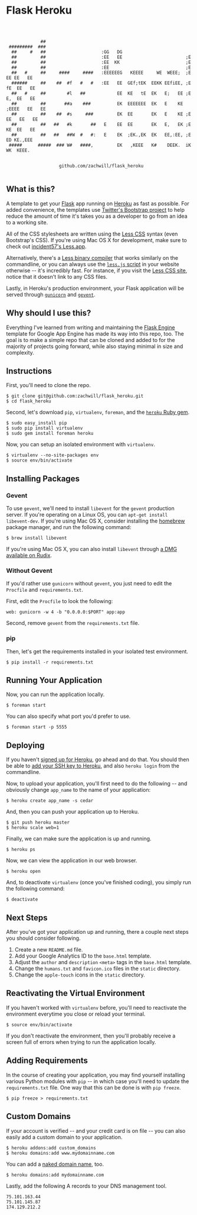 Flask Heroku
============

<pre><code>


             ##
 #########  ###
  ##     #   ##                     :GG   DG
  ##         ##                     :EE   EE                        ;E
  ##         ##                     :EE  KK                         ;E
  ##         ##                     :EE                             ;E
  ##   #     ##     ####     ####   :EEEEEEG   KEEEE     WE  WEEE;  ;E   EE EE   EE  
  ######     ##    ##  #f   #   #   :EE   EE  GEf;tEK  EEKK EEfiEE, ;E  fE  EE   EE  
  ##   #     ##        #l   ##            EE  KE   tE  EK   E;   EE ;E  E,  EE   EE  
  ##         ##       ##a    ###          EK  EEEEEEE  EK   E    KE ;EEEE   EE   EE  
  ##         ##    ##  #s     ###         EK  EE       EK   E    KE ;E EE   EE   EE  
  ##         ##   ##   #k       ##   E    EE  EE       EK   E,   EK ;E  KE  EE   EE  
  ##         ##   ##   ##W  #   #:   E    EK  ;EK.,EK  EK   EE,:EE, ;E   ED KE.,EEE  
 #####      #####  ### W#   ####,         EK   ,KEEE   K#    DEEK.  iK   WK  KEEE.   


                    github.com/zachwill/flask_heroku

</code></pre>



What is this?
-------------

A template to get your [Flask](http://flask.pocoo.org/) app running on
[Heroku](https://www.heroku.com/) as fast as possible. For added
convenience, the templates use [Twitter's Bootstrap
project](http://twitter.github.com/bootstrap/) to help reduce the amount
of time it's takes you as a developer to go from an idea to a working
site.

All of the CSS stylesheets are written using the [Less
CSS](http://lesscss.org/) syntax (even Bootstrap's CSS). If you're using
Mac OS X for development, make sure to check out [incident57's
Less.app](http://incident57.com/less/).

Alternatively, there's a [Less binary
compiler](https://github.com/cloudhead/less.js/) that works similarly on
the commandline, or you can always use the [`less.js`
script](https://github.com/cloudhead/less.js/) in your website otherwise
-- it's incredibly fast. For instance, if you visit the [Less CSS
site](http://lesscss.org), notice that it doesn't link to any CSS files.

Lastly, in Heroku's production environment, your Flask application will
be served through [`gunicorn`](http://gunicorn.org/) and
[`gevent`](http://www.gevent.org/).


Why should I use this?
----------------------

Everything I've learned from writing and maintaining the [Flask
Engine](https://github.com/zachwill/flask-engine) template for Google
App Engine has made its way into this repo, too. The goal is to make a
simple repo that can be cloned and added to for the majority of projects
going forward, while also staying minimal in size and complexity.


Instructions
------------

First, you'll need to clone the repo.

    $ git clone git@github.com:zachwill/flask_heroku.git
    $ cd flask_heroku

Second, let's download `pip`, `virtualenv`, `foreman`, and the [`heroku`
Ruby gem](http://devcenter.heroku.com/articles/using-the-cli).

    $ sudo easy_install pip
    $ sudo pip install virtualenv
    $ sudo gem install foreman heroku

Now, you can setup an isolated environment with `virtualenv`.

    $ virtualenv --no-site-packages env
    $ source env/bin/activate


Installing Packages
--------------------

### Gevent

To use `gevent`, we'll need to install `libevent` for the
`gevent` production server. If you're operating on a Linux OS, you can
`apt-get install libevent-dev`. If you're using Mac OS X, consider
installing the [homebrew](http://mxcl.github.com/homebrew/) package
manager, and run the following command:

    $ brew install libevent

If you're using Mac OS X, you can also install `libevent` through [a DMG
available on Rudix](http://rudix.org/packages-jkl.html#libevent).


### Without Gevent

If you'd rather use `gunicorn` without `gevent`, you just need to edit
the `Procfile` and `requirements.txt`.

First, edit the `Procfile` to look the following:

    web: gunicorn -w 4 -b "0.0.0.0:$PORT" app:app

Second, remove `gevent` from the `requirements.txt` file.

### pip

Then, let's get the requirements installed in your isolated test
environment.

    $ pip install -r requirements.txt


Running Your Application
------------------------

Now, you can run the application locally.

    $ foreman start

You can also specify what port you'd prefer to use.

    $ foreman start -p 5555


Deploying
---------

If you haven't [signed up for Heroku](https://api.heroku.com/signup), go
ahead and do that. You should then be able to [add your SSH key to
Heroku](http://devcenter.heroku.com/articles/quickstart), and also
`heroku login` from the commandline.

Now, to upload your application, you'll first need to do the
following -- and obviously change `app_name` to the name of your
application:

    $ heroku create app_name -s cedar

And, then you can push your application up to Heroku.

    $ git push heroku master
    $ heroku scale web=1

Finally, we can make sure the application is up and running.

    $ heroku ps

Now, we can view the application in our web browser.

    $ heroku open

And, to deactivate `virtualenv` (once you've finished coding), you
simply run the following command:

    $ deactivate


Next Steps
----------

After you've got your application up and running, there a couple next
steps you should consider following.

1. Create a new `README.md` file.
2. Add your Google Analytics ID to the `base.html` template.
3. Adjust the `author` and `description` `<meta>` tags in the
   `base.html` template.
4. Change the `humans.txt` and `favicon.ico` files in the `static`
   directory.
5. Change the `apple-touch` icons in the `static` directory.


Reactivating the Virtual Environment
------------------------------------

If you haven't worked with `virtualenv` before, you'll need to
reactivate the environment everytime you close or reload your terminal.

    $ source env/bin/activate

If you don't reactivate the environment, then you'll probably receive a
screen full of errors when trying to run the application locally.


Adding Requirements
-------------------

In the course of creating your application, you may find yourself
installing various Python modules with `pip` -- in which case you'll
need to update the `requirements.txt` file. One way that this can be
done is with `pip freeze`.

    $ pip freeze > requirements.txt


Custom Domains
--------------

If your account is verified -- and your credit card is on file -- you
can also easily add a custom domain to your application.

    $ heroku addons:add custom_domains
    $ heroku domains:add www.mydomainname.com

You can add a [naked domain
name](http://devcenter.heroku.com/articles/custom-domains), too.

    $ heroku domains:add mydomainname.com

Lastly, add the following A records to your DNS management tool.

    75.101.163.44
    75.101.145.87
    174.129.212.2
